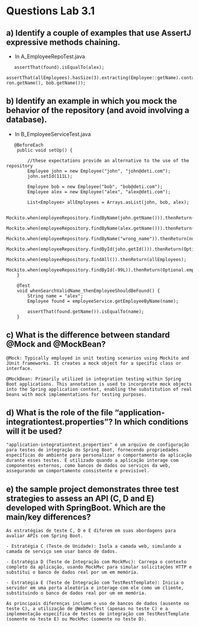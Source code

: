 # Questions Lab 3.1 

## a) Identify a couple of examples that use AssertJ expressive methods chaining.
* In A_EmployeeRepoTest.java
```
   assertThat(found).isEqualTo(alex);
   assertThat(allEmployees).hasSize(3).extracting(Employee::getName).containsOnly(alex.getName(), ron.getName(), bob.getName());
```

## b) Identify an example in which you mock the behavior of the repository (and avoid involving a database).
* In B_EmployeeServiceTest.java
```
   @BeforeEach
    public void setUp() {

        //these expectations provide an alternative to the use of the repository
        Employee john = new Employee("john", "john@deti.com");
        john.setId(111L);

        Employee bob = new Employee("bob", "bob@deti.com");
        Employee alex = new Employee("alex", "alex@deti.com");

        List<Employee> allEmployees = Arrays.asList(john, bob, alex);

        Mockito.when(employeeRepository.findByName(john.getName())).thenReturn(john);
        Mockito.when(employeeRepository.findByName(alex.getName())).thenReturn(alex);
        Mockito.when(employeeRepository.findByName("wrong_name")).thenReturn(null);
        Mockito.when(employeeRepository.findById(john.getId())).thenReturn(Optional.of(john));
        Mockito.when(employeeRepository.findAll()).thenReturn(allEmployees);
        Mockito.when(employeeRepository.findById(-99L)).thenReturn(Optional.empty());
    }

    @Test
    void whenSearchValidName_thenEmployeeShouldBeFound() {
        String name = "alex";
        Employee found = employeeService.getEmployeeByName(name);

        assertThat(found.getName()).isEqualTo(name);
    }
```


## c) What is the difference between standard @Mock and @MockBean?
```
@Mock: Typically employed in unit testing scenarios using Mockito and JUnit frameworks. It creates a mock object for a specific class or interface.

@MockBean: Primarily utilized in integration testing within Spring Boot applications. This annotation is used to incorporate mock objects into the Spring application context, enabling the substitution of real beans with mock implementations for testing purposes.
```

## d) What is the role of the file “application-integrationtest.properties”? In which conditions will it be used?
```
"application-integrationtest.properties" é um arquivo de configuração para testes de integração do Spring Boot, fornecendo propriedades específicas do ambiente para personalizar o comportamento da aplicação durante esses testes. É utilizado quando a aplicação interage com componentes externos, como bancos de dados ou serviços da web, assegurando um comportamento consistente e previsível.
```

## e) the sample project demonstrates three test strategies to assess an API (C, D and E) developed with SpringBoot. Which are the main/key differences? 
```
As estratégias de teste C, D e E diferem em suas abordagens para avaliar APIs com Spring Boot.

- Estratégia C (Teste de Unidade): Isola a camada web, simulando a camada de serviço sem usar banco de dados.

- Estratégia D (Teste de Integração com MockMvc): Carrega o contexto completo da aplicação, usando MockMvc para simular solicitações HTTP e substitui o banco de dados real por um em memória.

- Estratégia E (Teste de Integração com TestRestTemplate): Inicia o servidor em uma porta aleatória e interage com ele como um cliente, substituindo o banco de dados real por um em memória.

As principais diferenças incluem o uso de bancos de dados (ausente no teste C), a utilização de @WebMvcTest (apenas no teste C) e a implementação específica de testes de integração com TestRestTemplate (somente no teste E) ou MockMvc (somente no teste D).
```